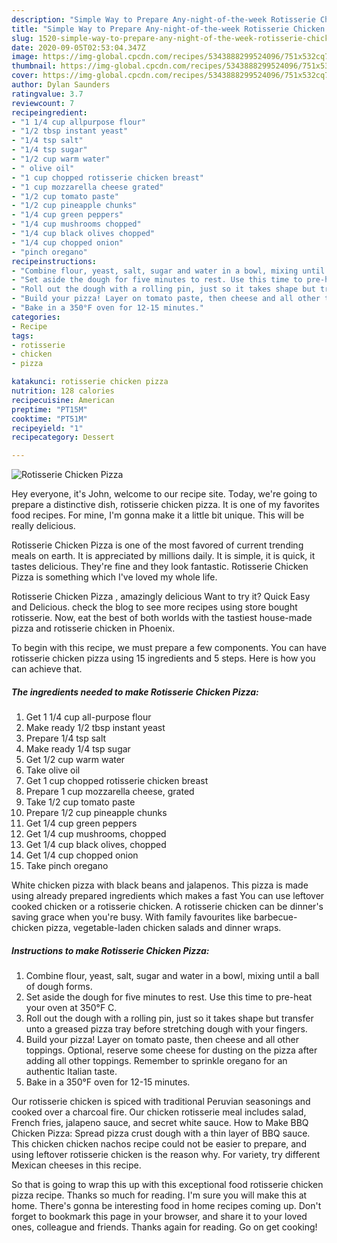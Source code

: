 ```yaml
---
description: "Simple Way to Prepare Any-night-of-the-week Rotisserie Chicken Pizza"
title: "Simple Way to Prepare Any-night-of-the-week Rotisserie Chicken Pizza"
slug: 1520-simple-way-to-prepare-any-night-of-the-week-rotisserie-chicken-pizza
date: 2020-09-05T02:53:04.347Z
image: https://img-global.cpcdn.com/recipes/5343888299524096/751x532cq70/rotisserie-chicken-pizza-recipe-main-photo.jpg
thumbnail: https://img-global.cpcdn.com/recipes/5343888299524096/751x532cq70/rotisserie-chicken-pizza-recipe-main-photo.jpg
cover: https://img-global.cpcdn.com/recipes/5343888299524096/751x532cq70/rotisserie-chicken-pizza-recipe-main-photo.jpg
author: Dylan Saunders
ratingvalue: 3.7
reviewcount: 7
recipeingredient:
- "1 1/4 cup allpurpose flour"
- "1/2 tbsp instant yeast"
- "1/4 tsp salt"
- "1/4 tsp sugar"
- "1/2 cup warm water"
- " olive oil"
- "1 cup chopped rotisserie chicken breast"
- "1 cup mozzarella cheese grated"
- "1/2 cup tomato paste"
- "1/2 cup pineapple chunks"
- "1/4 cup green peppers"
- "1/4 cup mushrooms chopped"
- "1/4 cup black olives chopped"
- "1/4 cup chopped onion"
- "pinch oregano"
recipeinstructions:
- "Combine flour, yeast, salt, sugar and water in a bowl, mixing until a ball of dough forms."
- "Set aside the dough for five minutes to rest. Use this time to pre-heat your oven at 350°F C."
- "Roll out the dough with a rolling pin, just so it takes shape but transfer unto a greased pizza tray before stretching dough with your fingers."
- "Build your pizza! Layer on tomato paste, then cheese and all other toppings. Optional, reserve some cheese for dusting on the pizza after adding all other toppings. Remember to sprinkle oregano for an authentic Italian taste."
- "Bake in a 350°F oven for 12-15 minutes."
categories:
- Recipe
tags:
- rotisserie
- chicken
- pizza

katakunci: rotisserie chicken pizza 
nutrition: 128 calories
recipecuisine: American
preptime: "PT15M"
cooktime: "PT51M"
recipeyield: "1"
recipecategory: Dessert

---
```



![Rotisserie Chicken Pizza](https://img-global.cpcdn.com/recipes/5343888299524096/751x532cq70/rotisserie-chicken-pizza-recipe-main-photo.jpg)

Hey everyone, it's John, welcome to our recipe site. Today, we're going to prepare a distinctive dish, rotisserie chicken pizza. It is one of my favorites food recipes. For mine, I'm gonna make it a little bit unique. This will be really delicious.

Rotisserie Chicken Pizza is one of the most favored of current trending meals on earth. It is appreciated by millions daily. It is simple, it is quick, it tastes delicious. They're fine and they look fantastic. Rotisserie Chicken Pizza is something which I've loved my whole life.

Rotisserie Chicken Pizza , amazingly delicious Want to try it? Quick Easy and Delicious. check the blog to see more recipes using store bought rotisserie. Now, eat the best of both worlds with the tastiest house-made pizza and rotisserie chicken in Phoenix.


To begin with this recipe, we must prepare a few components. You can have rotisserie chicken pizza using 15 ingredients and 5 steps. Here is how you can achieve that.

<!--inarticleads1-->

##### The ingredients needed to make Rotisserie Chicken Pizza:

1. Get 1 1/4 cup all-purpose flour
1. Make ready 1/2 tbsp instant yeast
1. Prepare 1/4 tsp salt
1. Make ready 1/4 tsp sugar
1. Get 1/2 cup warm water
1. Take  olive oil
1. Get 1 cup chopped rotisserie chicken breast
1. Prepare 1 cup mozzarella cheese, grated
1. Take 1/2 cup tomato paste
1. Prepare 1/2 cup pineapple chunks
1. Get 1/4 cup green peppers
1. Get 1/4 cup mushrooms, chopped
1. Get 1/4 cup black olives, chopped
1. Get 1/4 cup chopped onion
1. Take pinch oregano


White chicken pizza with black beans and jalapenos. This pizza is made using already prepared ingredients which makes a fast You can use leftover cooked chicken or a rotisserie chicken. A rotisserie chicken can be dinner&#39;s saving grace when you&#39;re busy. With family favourites like barbecue-chicken pizza, vegetable-laden chicken salads and dinner wraps. 

<!--inarticleads2-->

##### Instructions to make Rotisserie Chicken Pizza:

1. Combine flour, yeast, salt, sugar and water in a bowl, mixing until a ball of dough forms.
1. Set aside the dough for five minutes to rest. Use this time to pre-heat your oven at 350°F C.
1. Roll out the dough with a rolling pin, just so it takes shape but transfer unto a greased pizza tray before stretching dough with your fingers.
1. Build your pizza! Layer on tomato paste, then cheese and all other toppings. Optional, reserve some cheese for dusting on the pizza after adding all other toppings. Remember to sprinkle oregano for an authentic Italian taste.
1. Bake in a 350°F oven for 12-15 minutes.


Our rotisserie chicken is spiced with traditional Peruvian seasonings and cooked over a charcoal fire. Our chicken rotisserie meal includes salad, French fries, jalapeno sauce, and secret white sauce. How to Make BBQ Chicken Pizza: Spread pizza crust dough with a thin layer of BBQ sauce. This chicken chicken nachos recipe could not be easier to prepare, and using leftover rotisserie chicken is the reason why. For variety, try different Mexican cheeses in this recipe. 

So that is going to wrap this up with this exceptional food rotisserie chicken pizza recipe. Thanks so much for reading. I'm sure you will make this at home. There's gonna be interesting food in home recipes coming up. Don't forget to bookmark this page in your browser, and share it to your loved ones, colleague and friends. Thanks again for reading. Go on get cooking!
